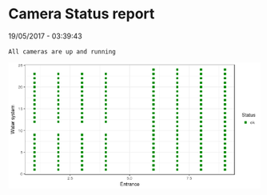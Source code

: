 Camera Status report
================
19/05/2017 - 03:39:43

    All cameras are up and running

![](camreport_files/figure-markdown_github/unnamed-chunk-2-1.png)
